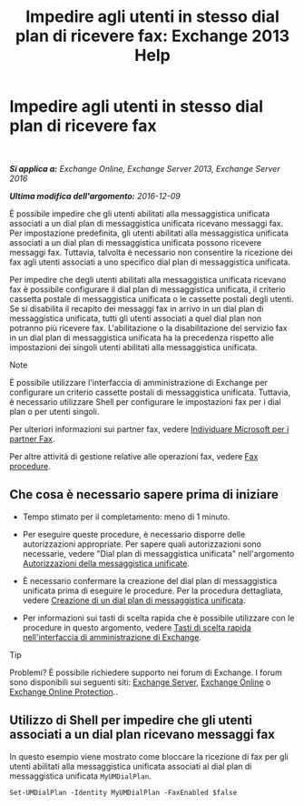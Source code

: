 ﻿---
title: 'Impedire agli utenti in stesso dial plan di ricevere fax: Exchange 2013 Help'
TOCTitle: Impedire agli utenti in stesso dial plan di ricevere fax
ms:assetid: 4fc66414-c950-4bca-ac20-4e489f288d06
ms:mtpsurl: https://technet.microsoft.com/it-it/library/Bb201688(v=EXCHG.150)
ms:contentKeyID: 52057248
ms.date: 05/22/2018
mtps_version: v=EXCHG.150
ms.translationtype: MT
---

# Impedire agli utenti in stesso dial plan di ricevere fax

 

_**Si applica a:** Exchange Online, Exchange Server 2013, Exchange Server 2016_

_**Ultima modifica dell'argomento:** 2016-12-09_

È possibile impedire che gli utenti abilitati alla messaggistica unificata associati a un dial plan di messaggistica unificata ricevano messaggi fax. Per impostazione predefinita, gli utenti abilitati alla messaggistica unificata associati a un dial plan di messaggistica unificata possono ricevere messaggi fax. Tuttavia, talvolta è necessario non consentire la ricezione dei fax agli utenti associati a uno specifico dial plan di messaggistica unificata.

Per impedire che degli utenti abilitati alla messaggistica unificata ricevano fax è possibile configurare il dial plan di messaggistica unificata, il criterio cassetta postale di messaggistica unificata o le cassette postali degli utenti. Se si disabilita il recapito dei messaggi fax in arrivo in un dial plan di messaggistica unificata, tutti gli utenti associati a quel dial plan non potranno più ricevere fax. L'abilitazione o la disabilitazione del servizio fax in un dial plan di messaggistica unificata ha la precedenza rispetto alle impostazioni dei singoli utenti abilitati alla messaggistica unificata.


> [!NOTE]
> È possibile utilizzare l'interfaccia di amministrazione di Exchange per configurare un criterio cassette postali di messaggistica unificata. Tuttavia, è necessario utilizzare Shell per configurare le impostazioni fax per i dial plan o per utenti singoli.



Per ulteriori informazioni sui partner fax, vedere [Individuare Microsoft per i partner Fax](https://go.microsoft.com/fwlink/?linkid=190238).

Per altre attività di gestione relative alle operazioni fax, vedere [Fax procedure](faxing-procedures-exchange-2013-help.md).

## Che cosa è necessario sapere prima di iniziare

  - Tempo stimato per il completamento: meno di 1 minuto.

  - Per eseguire queste procedure, è necessario disporre delle autorizzazioni appropriate. Per sapere quali autorizzazioni sono necessarie, vedere "Dial plan di messaggistica unificata" nell'argomento [Autorizzazioni della messaggistica unificate](unified-messaging-permissions-exchange-2013-help.md).

  - È necessario confermare la creazione del dial plan di messaggistica unificata prima di eseguire le procedure. Per la procedura dettagliata, vedere [Creazione di un dial plan di messaggistica unificata](create-a-um-dial-plan-exchange-2013-help.md).

  - Per informazioni sui tasti di scelta rapida che è possibile utilizzare con le procedure in questo argomento, vedere [Tasti di scelta rapida nell'interfaccia di amministrazione di Exchange](keyboard-shortcuts-in-the-exchange-admin-center-exchange-online-protection-help.md).


> [!TIP]
> Problemi? È possibile richiedere supporto nei forum di Exchange. I forum sono disponibili sui seguenti siti: <A href="https://go.microsoft.com/fwlink/p/?linkid=60612">Exchange Server</A>, <A href="https://go.microsoft.com/fwlink/p/?linkid=267542">Exchange Online</A> o <A href="https://go.microsoft.com/fwlink/p/?linkid=285351">Exchange Online Protection</A>..



## Utilizzo di Shell per impedire che gli utenti associati a un dial plan ricevano messaggi fax

In questo esempio viene mostrato come bloccare la ricezione di fax per gli utenti abilitati alla messaggistica unificata associati al dial plan di messaggistica unificata `MyUMDialPlan`.

    Set-UMDialPlan -Identity MyUMDialPlan -FaxEnabled $false

